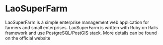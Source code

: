 # LaoSuperFarm

LaoSuperFarm is a simple enterprise management web application for farmers and small
enterprises. LaoSuperFarm is written with Ruby on Rails framework and use
PostgreSQL/PostGIS stack. More details can be found on the official website
